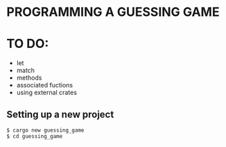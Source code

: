 # PROGRAMMING A GUESSING GAME

# TO DO:
- let
- match
- methods
- associated fuctions
- using external crates

## Setting up a new project
`$ cargo new guessing_game` <br>
`$ cd guessing_game`